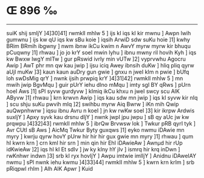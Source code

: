 # Œ 896 ‰
---
suiK shij smIjY ]4]30]41] rwmklI mhlw 5 ] ijs kI iqs kI kir
mwnu ] Awpn lwih gumwnu ] ijs kw qU iqs kw sBu koie ] iqsih ArwiD
sdw suKu hoie ]1] kwhy BRim BRmih ibgwny ] nwm ibnw ikCu kwim n AwvY
myrw myrw kir bhuqu pCuqwny ]1] rhwau ] jo jo krY soeI mwin lyhu ] ibnu
mwny ril hovih Kyh ] iqs kw Bwxw lwgY mITw ] gur pRswid ivrly min vUTw
]2] vyprvwhu Agocru Awip ] AwT phr mn qw kau jwip ] ijsu iciq
Awey ibnsih duKw ] hliq pliq qyrw aUjl muKw ]3] kaun kaun auDry
gun gwie ] gnxu n jweI kIm n pwie ] bUfq loh swDsMig qrY ] nwnk
ijsih prwpiq krY ]4]31]42] rwmklI mhlw 5 ] mn mwih jwip
BgvMqu ] guir pUrY iehu dIno mMqu ] imty sgl BY qRws ] pUrn hoeI Aws
]1] sPl syvw gurdyvw ] kImiq ikCu khxu n jweI swcy scu AlK AByvw
]1] rhwau ] krn krwvn Awip ] iqs kau sdw mn jwip ] iqs kI syvw
kir nIq ] scu shju suKu pwvih mIq ]2] swihbu myrw Aiq Bwrw ] iKn
mih Qwip auQwpnhwrw ] iqsu ibnu Avru n koeI ] jn kw rwKw soeI ]3]
kir ikrpw Ardwis suxIjY ] Apxy syvk kau drsnu dIjY ] nwnk jwpI
jpu jwpu ] sB qy aUc jw kw prqwpu ]4]32]43] rwmklI mhlw 5 ]
ibrQw Brvwsw lok ] Twkur pRB qyrI tyk ] Avr CUtI sB Aws ] AicMq
Twkur Byty guxqws ]1] eyko nwmu iDAwie mn myry ] kwrju qyrw hovY pUrw hir
hir hir gux gwie mn myry ]1] rhwau ] qum hI kwrn krn ] crn kml
hir srn ] min qin hir EhI iDAwieAw ] Awnµd hir rUp idKwieAw
]2] iqs hI kI Et sdIv ] jw ky kIny hY jIv ] ismrq hir krq inDwn
] rwKnhwr indwn ]3] srb kI ryx hovIjY ] Awpu imtwie imlIjY ]
Anidnu iDAweIAY nwmu ] sPl nwnk iehu kwmu ]4]33]44] rwmklI
mhlw 5 ] kwrn krn krIm ] srb pRiqpwl rhIm ] Alh AlK Apwr ]
Kuid
####
